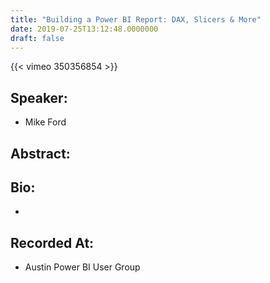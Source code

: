 ```yaml
---
title: "Building a Power BI Report: DAX, Slicers & More"
date: 2019-07-25T13:12:48.0000000
draft: false
---
```


{{< vimeo 350356854 >}}

## Speaker:

 - Mike Ford

## Abstract:



## Bio:

 - 

## Recorded At:

 - Austin Power BI User Group

